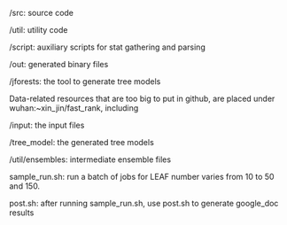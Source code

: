 /src: source code

/util: utility code

/script: auxiliary scripts for stat gathering and parsing

/out: generated binary files

/jforests: the tool to generate tree models


Data-related resources that are too big to put in github, are placed under wuhan:~xin_jin/fast_rank, including 

/input: the input files

/tree_model: the generated tree models

/util/ensembles: intermediate ensemble files 


sample_run.sh: run a batch of jobs for LEAF number varies from 10 to 50 and 150.

post.sh: after running sample_run.sh, use post.sh to generate google_doc results
